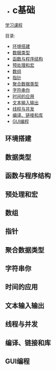 - # c基础 
[学习课程](https://coding.imooc.com/learn/list/463.html)  

目录:  
- [环境搭建](#环境搭建)
- [数据类型](#数据类型)
- [函数与程序结构](#函数与程序结构)
- [预处理和宏](#预处理和宏)
- [数组](#数组)
- [指针](#指针)
- [聚合数据类型](#聚合数据类型)
- [字符串你](#字符串你)
- [时间的应用](#时间的应用)
- [文本输入输出](#文本输入输出)
- [线程与并发](#线程与并发)
- [编译、链接和库](#编译链接和库)
- [GUI编程](#gui编程)


## 环境搭建
## 数据类型
## 函数与程序结构
## 预处理和宏
## 数组
## 指针
## 聚合数据类型
## 字符串你
## 时间的应用
## 文本输入输出
## 线程与并发
## 编译、链接和库
## GUI编程


